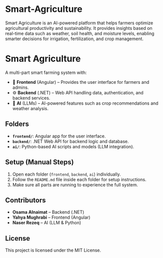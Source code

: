 # Smart-Agriculture
Smart Agriculture is an AI-powered platform that helps farmers optimize agricultural productivity and sustainability. It provides insights based on real-time data such as weather, soil health, and moisture levels, enabling smarter decisions for irrigation, fertilization, and crop management.

# Smart Agriculture

A multi-part smart farming system with:

- 🌱 **Frontend** (Angular) – Provides the user interface for farmers and admins.
- ⚙️ **Backend** (.NET) – Web API handling data, authentication, and backend services.
- 🤖 **AI** (LLMs) – AI-powered features such as crop recommendations and weather analysis.

## Folders
- **`frontend/`**: Angular app for the user interface.
- **`backend/`**: .NET Web API for backend logic and database.
- **`ai/`**: Python-based AI scripts and models (LLM integration).

## Setup (Manual Steps)
1. Open each folder (`frontend`, `backend`, `ai`) individually.
2. Follow the `README.md` file inside each folder for setup instructions.
3. Make sure all parts are running to experience the full system.

## Contributors
- **Osama Alnaimat** – Backend (.NET)
- **Yahya Mughrabi** – Frontend (Angular)
- **Naser Rezeq** – AI (LLM & Python)

## License
This project is licensed under the MIT License.
